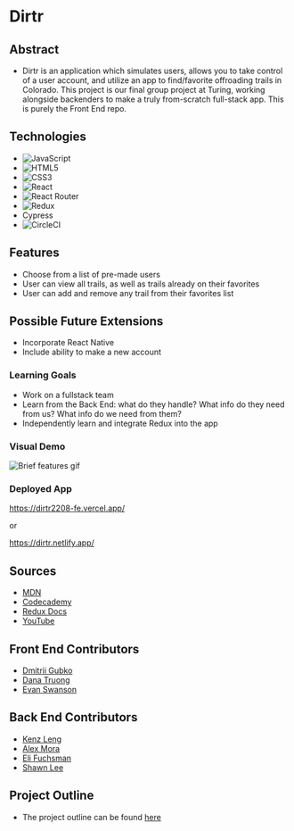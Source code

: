 # Dirtr

## Abstract
  - Dirtr is an application which simulates users, allows you to take control of a user account, and utilize an app to find/favorite offroading trails in Colorado. This project is our final group project at Turing, working alongside backenders to make a truly from-scratch full-stack app. This is purely the Front End repo.

## Technologies
- ![JavaScript](https://img.shields.io/badge/JavaScript-323330?style=for-the-badge&logo=javascript&logoColor=F7DF1E)
- ![HTML5](https://img.shields.io/badge/HTML5-E34F26?style=for-the-badge&logo=html5&logoColor=white)
- ![CSS3](https://img.shields.io/badge/CSS3-1572B6?style=for-the-badge&logo=css3&logoColor=white)
- ![React](https://img.shields.io/badge/React-20232A?style=for-the-badge&logo=react&logoColor=61DAFB)
- ![React Router](https://img.shields.io/badge/React_Router-CA4245?style=for-the-badge&logo=react-router&logoColor=white)
- ![Redux](https://img.shields.io/badge/Redux-593D88?style=for-the-badge&logo=redux&logoColor=white)
- Cypress
- ![CircleCI](https://img.shields.io/badge/circleci-343434?style=for-the-badge&logo=circleci&logoColor=white)

## Features
- Choose from a list of pre-made users
- User can view all trails, as well as trails already on their favorites
- User can add and remove any trail from their favorites list

## Possible Future Extensions
- Incorporate React Native
- Include ability to make a new account

### Learning Goals
- Work on a fullstack team
- Learn from the Back End: what do they handle? What info do they need from us? What info do we need from them?
- Independently learn and integrate Redux into the app


### Visual Demo

![Brief features gif](https://media.giphy.com/media/3AcrClXJiZACTWMLko/giphy.gif)

### Deployed App

https://dirtr2208-fe.vercel.app/

or

https://dirtr.netlify.app/

## Sources
  - [MDN](http://developer.mozilla.org/en-US/)
  - [Codecademy](https://www.codecademy.com/learn/learn-redux)
  - [Redux Docs](https://redux.js.org/)
  - [YouTube](https://www.youtube.com/)

## Front End Contributors
  - [Dmitrii Gubko](https://github.com/dgubko/dgubko)
  - [Dana Truong](https://github.com/tramtram1130)
  - [Evan Swanson](https://github.com/EvanSSwanson)
  
  ## Back End Contributors
  - [Kenz Leng](https://github.com/kenzjoy)
  - [Alex Mora](https://github.com/AlexMR-93)
  - [Eli Fuchsman](https://github.com/efuchsman)
  - [Shawn Lee](https://github.com/Shawnl93)

## Project Outline
  - The project outline can be found [here](https://mod4.turing.edu/projects/capstone/)

